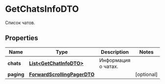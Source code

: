 

# GetChatsInfoDTO

Список чатов.

## Properties

| Name | Type | Description | Notes |
|------------ | ------------- | ------------- | -------------|
|**chats** | [**List&lt;GetChatInfoDTO&gt;**](GetChatInfoDTO.md) | Информация о чатах. |  |
|**paging** | [**ForwardScrollingPagerDTO**](ForwardScrollingPagerDTO.md) |  |  [optional] |



